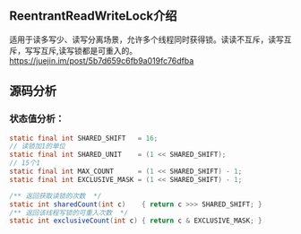 ## ReentrantReadWriteLock介绍
适用于读多写少、读写分离场景，允许多个线程同时获得锁。读读不互斥，读写互斥，写写互斥,读写锁都是可重入的。  
https://juejin.im/post/5b7d659c6fb9a019fc76dfba
## 源码分析
### 状态值分析：
```java
static final int SHARED_SHIFT   = 16;
// 读锁加1的单位
static final int SHARED_UNIT    = (1 << SHARED_SHIFT);
// 15个1
static final int MAX_COUNT      = (1 << SHARED_SHIFT) - 1;
static final int EXCLUSIVE_MASK = (1 << SHARED_SHIFT) - 1;

/** 返回获取读锁的次数  */
static int sharedCount(int c)    { return c >>> SHARED_SHIFT; }
/** 返回该线程写锁的可重入次数  */
static int exclusiveCount(int c) { return c & EXCLUSIVE_MASK; }
```

